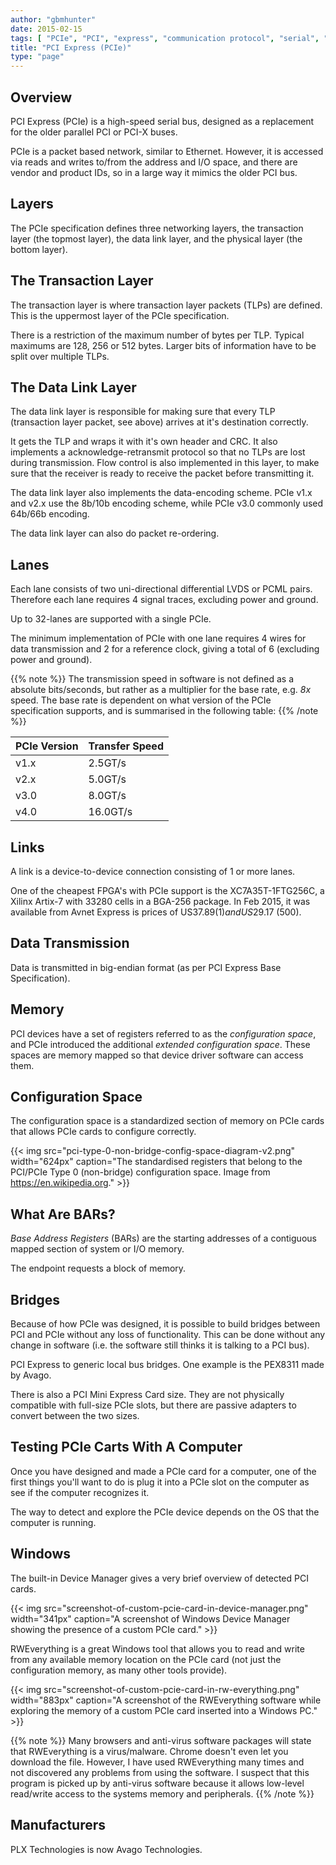 ```yaml
---
author: "gbmhunter"
date: 2015-02-15
tags: [ "PCIe", "PCI", "express", "communication protocol", "serial", "TLPs", "data link layer", "lanes", "memory", "bridges" ]
title: "PCI Express (PCIe)"
type: "page"
---
```


## Overview

PCI Express (PCIe) is a high-speed serial bus, designed as a replacement for the older parallel PCI or PCI-X buses.

PCIe is a packet based network, similar to Ethernet. However, it is accessed via reads and writes to/from the address and I/O space, and there are vendor and product IDs, so in a large way it mimics the older PCI bus.

## Layers

The PCIe specification defines three networking layers, the transaction layer (the topmost layer), the data link layer, and the physical layer (the bottom layer).

## The Transaction Layer

The transaction layer is where transaction layer packets (TLPs) are defined. This is the uppermost layer of the PCIe specification.

There is a restriction of the maximum number of bytes per TLP. Typical maximums are 128, 256 or 512 bytes. Larger bits of information have to be split over multiple TLPs.

## The Data Link Layer

The data link layer is responsible for making sure that every TLP (transaction layer packet, see above) arrives at it's destination correctly.

It gets the TLP and wraps it with it's own header and CRC. It also implements a acknowledge-retransmit protocol so that no TLPs are lost during transmission. Flow control is also implemented in this layer, to make sure that the receiver is ready to receive the packet before transmitting it.

The data link layer also implements the data-encoding scheme. PCIe v1.x and v2.x use the 8b/10b encoding scheme, while PCIe v3.0 commonly used 64b/66b encoding.

The data link layer can also do packet re-ordering.

## Lanes

Each lane consists of two uni-directional differential LVDS or PCML pairs. Therefore each lane requires 4 signal traces, excluding power and ground.

Up to 32-lanes are supported with a single PCIe.

The minimum implementation of PCIe with one lane requires 4 wires for data transmission and 2 for a reference clock, giving a total of 6 (excluding power and ground).

{{% note %}}
The transmission speed in software is not defined as a absolute bits/seconds, but rather as a multiplier for the base rate, e.g. _8x_ speed. The base rate is dependent on what version of the PCIe specification supports, and is summarised in the following table:
{{% /note %}}

<table>
  <thead>
    <tr>
      <th>PCIe Version</th>
      <th>Transfer Speed</th>
    </tr>
  </thead>
  <tbody>
    <tr>
      <td>v1.x</td>
      <td>2.5GT/s</td>
    </tr>
    <tr>
      <td>v2.x</td>
      <td>5.0GT/s</td>
    </tr>
    <tr>
      <td>v3.0</td>
      <td>8.0GT/s</td>
    </tr>
    <tr>
      <td>v4.0</td>
      <td>16.0GT/s</td>
    </tr>
  </tbody>
</table>

## Links

A link is a device-to-device connection consisting of 1 or more lanes.

One of the cheapest FPGA's with PCIe support is the XC7A35T-1FTG256C, a Xilinx Artix-7 with 33280 cells in a BGA-256 package. In Feb 2015, it was available from Avnet Express is prices of US$37.89 (1) and US$29.17 (500).

## Data Transmission

Data is transmitted in big-endian format (as per PCI Express Base Specification).

## Memory

PCI devices have a set of registers referred to as the _configuration space_, and PCIe introduced the additional _extended configuration space_. These spaces are memory mapped so that device driver software can access them.

## Configuration Space

The configuration space is a standardized section of memory on PCIe cards that allows PCIe cards to configure correctly.

{{< img src="pci-type-0-non-bridge-config-space-diagram-v2.png" width="624px" caption="The standardised registers that belong to the PCI/PCIe Type 0 (non-bridge) configuration space. Image from https://en.wikipedia.org."  >}}

## What Are BARs?

_Base Address Registers_ (BARs) are the starting addresses of a contiguous mapped section of system or I/O memory.

The endpoint requests a block of memory.

## Bridges

Because of how PCIe was designed, it is possible to build bridges between PCI and PCIe without any loss of functionality. This can be done without any change in software (i.e. the software still thinks it is talking to a PCI bus).

PCI Express to generic local bus bridges. One example is the PEX8311 made by Avago.

There is also a PCI Mini Express Card size. They are not physically compatible with full-size PCIe slots, but there are passive adapters to convert between the two sizes.

## Testing PCIe Carts With A Computer

Once you have designed and made a PCIe card for a computer, one of the first things you'll want to do is plug it into a PCIe slot on the computer as see if the computer recognizes it.

The way to detect and explore the PCIe device depends on the OS that the computer is running.

## Windows

The built-in Device Manager gives a very brief overview of detected PCI cards.

{{< img src="screenshot-of-custom-pcie-card-in-device-manager.png" width="341px" caption="A screenshot of Windows Device Manager showing the presence of a custom PCIe card."  >}}

RWEverything is a great Windows tool that allows you to read and write from any available memory location on the PCIe card (not just the configuration memory, as many other tools provide).

{{< img src="screenshot-of-custom-pcie-card-in-rw-everything.png" width="883px" caption="A screenshot of the RWEverything software while exploring the memory of a custom PCIe card inserted into a Windows PC."  >}}

{{% note %}}
Many browsers and anti-virus software packages will state that RWEverything is a virus/malware. Chrome doesn't even let you download the file. However, I have used RWEverything many times and not discovered any problems from using the software. I suspect that this program is picked up by anti-virus software because it allows low-level read/write access to the systems memory and peripherals.
{{% /note %}}

## Manufacturers

PLX Technologies is now Avago Technologies.
